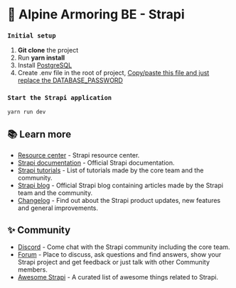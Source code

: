 # 🚀 Alpine Armoring BE - Strapi

### `Initial setup`
1. **Git clone** the project
2. Run **yarn install**
3. Install [PostgreSQL](https://www.postgresql.org/download/)
4. Create .env file in the root of project, [Copy/paste this file and just replace the DATABASE_PASSWORD](https://docs.google.com/document/d/1t2CIepNM1pjvF1ovW8LmHYX8-_8Yj5aBDTyULjhI7C4/edit?usp=sharing)

### `Start the Strapi application`

```
yarn run dev
```

## 📚 Learn more

- [Resource center](https://strapi.io/resource-center) - Strapi resource center.
- [Strapi documentation](https://docs.strapi.io) - Official Strapi documentation.
- [Strapi tutorials](https://strapi.io/tutorials) - List of tutorials made by the core team and the community.
- [Strapi blog](https://strapi.io/blog) - Official Strapi blog containing articles made by the Strapi team and the community.
- [Changelog](https://strapi.io/changelog) - Find out about the Strapi product updates, new features and general improvements.

## ✨ Community

- [Discord](https://discord.strapi.io) - Come chat with the Strapi community including the core team.
- [Forum](https://forum.strapi.io/) - Place to discuss, ask questions and find answers, show your Strapi project and get feedback or just talk with other Community members.
- [Awesome Strapi](https://github.com/strapi/awesome-strapi) - A curated list of awesome things related to Strapi.